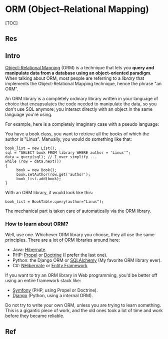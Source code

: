 # ORM (Object–Relational Mapping)

[TOC]



## Res


## Intro
[Object-Relational Mapping](https://en.wikipedia.org/wiki/Object-relational_mapping) (ORM) is a technique that lets you **query and manipulate data from a database using an object-oriented paradigm**. When talking about ORM, most people are referring to a _library_ that implements the Object-Relational Mapping technique, hence the phrase "an ORM".

An ORM library is a completely ordinary library written in your language of choice that encapsulates the code needed to manipulate the data, so you don't use SQL anymore; you interact directly with an object in the same language you're using.

For example, here is a completely imaginary case with a pseudo language:

You have a book class, you want to retrieve all the books of which the author is "Linus". Manually, you would do something like that:
```
book_list = new List();
sql = "SELECT book FROM library WHERE author = 'Linus'";
data = query(sql); // I over simplify ...
while (row = data.next())
{
     book = new Book();
     book.setAuthor(row.get('author');
     book_list.add(book);
}
```

With an ORM library, it would look like this:
```
book_list = BookTable.query(author="Linus");
```

The mechanical part is taken care of automatically via the ORM library.


### How to learn about ORM?
Well, use one. Whichever ORM library you choose, they all use the same principles. There are a lot of ORM libraries around here:

- Java: [Hibernate](https://en.wikipedia.org/wiki/Hibernate_(Java)).
- PHP: [Propel](https://en.wikipedia.org/wiki/Propel_(PHP)) or [Doctrine](https://en.wikipedia.org/wiki/Doctrine_(PHP)) (I prefer the last one).
- Python: the Django ORM or [SQLAlchemy](https://en.wikipedia.org/wiki/SQLAlchemy) (My favorite ORM library ever).
- C#: [NHibernate](https://en.wikipedia.org/wiki/NHibernate) or [Entity Framework](https://en.wikipedia.org/wiki/Entity_Framework)

If you want to try an ORM library in Web programming, you'd be better off using an entire framework stack like:

- [Symfony](https://en.wikipedia.org/wiki/Symfony) (PHP, using Propel or Doctrine).
- [Django](https://en.wikipedia.org/wiki/Django_(web_framework)) (Python, using a internal ORM).

Do not try to write your own ORM, unless you are trying to learn something. This is a gigantic piece of work, and the old ones took a lot of time and work before they became reliable.



## Ref
[👍 What is an ORM, how does it work, and how should I use one? | Stackoverflow]: https://stackoverflow.com/questions/1279613/what-is-an-orm-how-does-it-work-and-how-should-i-use-one

[What is an ORM?]: https://www.prisma.io/dataguide/types/relational/what-is-an-orm#:~:text=An%20ORM%2C%20or%20Object%20Relational,used%20in%20object%2Doriented%20programming

[Object-Relational Mapping | Wikipedia]: https://en.wikipedia.org/wiki/Object–relational_mapping

[object-relational mapping (ORM) | theserversied - TechTarget]: https://www.theserverside.com/definition/object-relational-mapping-ORM

